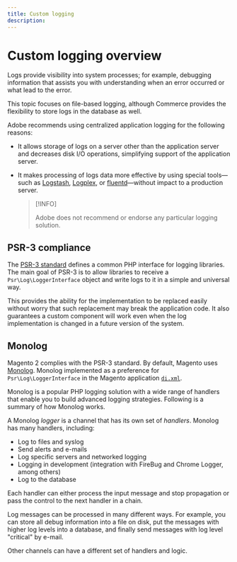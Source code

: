```yaml
---
title: Custom logging
description:
---
```


# Custom logging overview

Logs provide visibility into system processes; for example, debugging information that assists you with understanding when an error occurred or what lead to the error.

This topic focuses on file-based logging, although Commerce provides the flexibility to store logs in the database as well.

Adobe recommends using centralized application logging for the following reasons:

- It allows storage of logs on a server other than the application server and decreases disk I/O operations, simplifying support of the application server.

- It makes processing of logs data more effective by using special tools—such as [Logstash][], [Logplex][], or [fluentd][]—without impact to a production server.

    >[!INFO]
    >
    >Adobe does not recommend or endorse any particular logging solution.

## PSR-3 compliance

The [PSR-3 standard][laminas] defines a common PHP interface for logging libraries. The main goal of PSR-3 is to allow libraries to receive a `Psr\Log\LoggerInterface` object and write logs to it in a simple and universal way.

This provides the ability for the implementation to be replaced easily without worry that such replacement may break the application code. It also guarantees a custom component will work even when the log implementation is changed in a future version of the system.

## Monolog

Magento 2 complies with the PSR-3 standard. By default, Magento uses [Monolog][]. Monolog implemented as a preference for `Psr\Log\LoggerInterface` in the Magento application [`di.xml`][di].

Monolog is a popular PHP logging solution with a wide range of handlers that enable you to build advanced logging strategies. Following is a summary of how Monolog works.

A Monolog _logger_ is a channel that has its own set of _handlers_. Monolog has many handlers, including:

- Log to files and syslog
- Send alerts and e-mails
- Log specific servers and networked logging
- Logging in development (integration with FireBug and Chrome Logger, among others)
- Log to the database

Each handler can either process the input message and stop propagation or pass the control to the next handler in a chain.

Log messages can be processed in many different ways. For example, you can store all debug information into a file on disk, put the messages with higher log levels into a database, and finally send messages with log level "critical" by e-mail.

Other channels can have a different set of handlers and logic.

<!-- link definitions -->

[di]: https://github.com/magento/magento2/blob/2.4/app/etc/di.xml#L9
[fluentd]: http://www.fluentd.org
[laminas]: https://docs.laminas.dev/laminas-log/
[Logplex]: https://devcenter.heroku.com/articles/logplex
[Logstash]: https://www.elastic.co/products/logstash
[Monolog]: https://github.com/Seldaek/monolog
